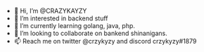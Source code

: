 - 👋 Hi, I’m @CRAZYKAYZY
- 👀 I’m interested in backend stuff
- 🌱 I’m currently learning golang, java, php.
- 💞️ I’m looking to collaborate on bankend shinanigans.
- 📫 Reach me on twitter @crzykyzy and discord crzykyzy#1879

<!---
CRAZYKAYZY/CRAZYKAYZY is a ✨ special ✨ repository because its `README.md` (this file) appears on your GitHub profile.
You can click the Preview link to take a look at your changes.
--->
